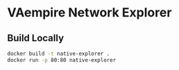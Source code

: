 # VAempire Network Explorer

## Build Locally

```bash
docker build -t native-explorer .  
docker run -p 80:80 native-explorer
```